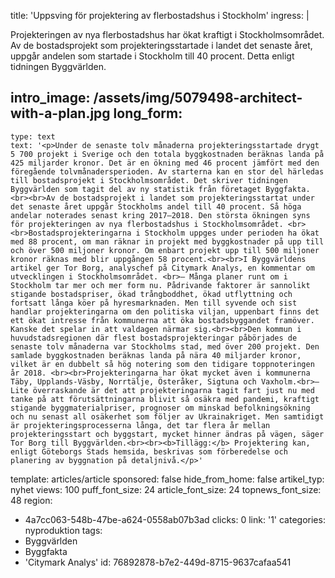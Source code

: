 title: 'Uppsving för projektering av flerbostadshus i Stockholm'
ingress: |
  <p>Projekteringen av nya flerbostadshus har ökat kraftigt i Stockholmsområdet. Av de bostadsprojekt som projekteringsstartade i landet det senaste året, uppgår andelen som startade i Stockholm till 40 procent. Detta enligt tidningen Byggvärlden.
  </p>
  
intro_image: /assets/img/5079498-architect-with-a-plan.jpg
long_form:
  -
    type: text
    text: '<p>Under de senaste tolv månaderna projekteringsstartade drygt 5 700 projekt i Sverige och den totala byggkostnaden beräknas landa på 425 miljarder kronor. Det är en ökning med 46 procent jämfört med den föregående tolvmånadersperioden. Av starterna kan en stor del härledas till bostadsprojekt i Stockholmsområdet. Det skriver tidningen Byggvärlden som tagit del av ny statistik från företaget Byggfakta.<br><br>Av de bostadsprojekt i landet som projekteringsstartat under det senaste året uppgår Stockholms andel till 40 procent. Så höga andelar noterades senast kring 2017–2018. Den största ökningen syns för projekteringen av nya flerbostadshus i Stockholmsområdet. <br><br>Bostadsprojekteringarna i Stockholm uppges under perioden ha ökat med 88 procent, om man räknar in projekt med byggkostnader på upp till och över 500 miljoner kronor. Om enbart projekt upp till 500 miljoner kronor räknas med blir uppgången 58 procent.<br><br>I Byggvärldens artikel ger Tor Borg, analyschef på Citymark Analys, en kommentar om utvecklingen i Stockholmsområdet. <br>– Många planer runt om i Stockholm tar mer och mer form nu. Pådrivande faktorer är sannolikt stigande bostadspriser, ökad trångboddhet, ökad utflyttning och fortsatt långa köer på hyresmarknaden. Men till syvende och sist handlar projekteringarna om den politiska viljan, uppenbart finns det ett ökat intresse från kommunerna att öka bostadsbyggandet framöver. Kanske det spelar in att valdagen närmar sig.<br><br>Den kommun i huvudstadsregionen där flest bostadsprojekteringar påbörjades de senaste tolv månaderna var Stockholms stad, med över 200 projekt. Den samlade byggkostnaden beräknas landa på nära 40 miljarder kronor, vilket är en dubbelt så hög notering som den tidigare toppnoteringen år 2018. <br><br>Projekteringarna har ökat mycket även i kommunerna Täby, Upplands-Väsby, Norrtälje, Österåker, Sigtuna och Vaxholm.<br>– Lite överraskande är det att projekteringarna tagit fart just nu med tanke på att förutsättningarna blivit så osäkra med pandemi, kraftigt stigande byggmaterialpriser, prognoser om minskad befolkningsökning och nu senast all osäkerhet som följer av Ukrainakriget. Men samtidigt är projekteringsprocesserna långa, det tar flera år mellan projekteringsstart och byggstart, mycket hinner ändras på vägen, säger Tor Borg till Byggvärlden.<br><br><b>Tillägg:</b> Projektering kan, enligt Göteborgs Stads hemsida, beskrivas som förberedelse och planering av byggnation på detaljnivå.</p>'
template: articles/article
sponsored: false
hide_from_home: false
artikel_typ: nyhet
views: 100
puff_font_size: 24
article_font_size: 24
topnews_font_size: 48
region:
  - 4a7cc063-548b-47be-a624-0558ab07b3ad
clicks: 0
link: '1'
categories: nyproduktion
tags:
  - Byggvärlden
  - Byggfakta
  - 'Citymark Analys'
id: 76892878-b7e2-449d-8715-9637cafaa541
